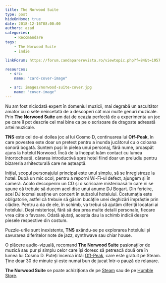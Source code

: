 ```yaml
---
title: The Norwood Suite
type: post
hideOnHome: true
date: 2018-12-16T08:00:00
authors: azad
categories:
    - Recomandare
tags:
    - The Norwood Suite
    - indie

linkForum: https://forum.candaparerevista.ro/viewtopic.php?f=84&t=1957

resources:
  - src:
    name: "card-cover-image"

  - src: images/norwood-suite-cover.jpg
    name: "cover-image"
---
```

Nu am fost niciodată expert în domeniul muzicii, mai degrabă un ascultător amator cu o sete neîncetată de a descoperi cât mai multe genuri muzicale. Prin **The Norwood Suite** am dat de ocazia perfectă de a experimenta un joc pe care îl pot descrie cel mai bine ca pe o scrisoare de dragoste adresată artei muzicale.

**TNS** este cel de-al doilea joc al lui Cosmo D, continuarea lui **Off-Peak**, în care povestea este doar un pretext pentru a inunda jucătorul cu o coloana sonoră bogată. Suntem puși în pielea unui personaj, fără nume, proaspăt ajuns la hotelul Norwood. Încă de la început luăm contact cu lumea întortocheată, cărarea introductivă spre hotel fiind doar un preludiu pentru bizareria arhitecturală care ne așteaptă.

Inițial, scopul personajului principal este unul simplu, să se înregistreze la hotel. După un mic ocol, pentru a reporni Wi-Fi-ul defect, ajungem și în cameră. Acolo descoperim un CD și o scrisoare misterioasă în care ni se spune că trebuie să ducem acel disc unui anume DJ Bogart. Din fericire, acel DJ tocmai susține un concert în subsolul hotelului. Costumația este obligatorie, astfel că trebuie să găsim bucățile unei deghizări împrăștie prin clădire. Pentru a da de ele, în schimb, va trebui să ajutăm diferiții locatari ai hotelului. Deși misterioși, fără să dea prea multe detalii personale, fiecare vrea câte o favoare. Odată ajutați, aceștia dau la schimb indicii despre piesele respective din costum.

Puzzle-urile sunt inexistente, **TNS** axându-se pe explorarea hotelului și savurarea diferitelor note de jazz, synthwave sau chiar house.

O plăcere audio-vizuală, recomand **The Norwood Suite** pasionaților de muzică sau pur și simplu celor care își doresc să petreacă două ore în lumea lui Cosmo D. Puteți încerca întâi [Off-Peak](https://store.steampowered.com/app/467360/OffPeak/), care este gratuit pe Steam. Ține doar 30 de minute și este numai bun de jucat într-o pauză de relaxare.

**The Norwood Suite** se poate achiziționa de pe [Steam](https://store.steampowered.com/app/696480/The_Norwood_Suite/) sau de pe [Humble Store](https://www.humblebundle.com/store/the-norwood-suite).
